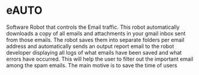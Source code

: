 # eAUTO
Software Robot that controls the Email  traffic. This robot automatically downloads a copy of all emails and attachments in your gmail inbox sent from those emails. The robot saves them into separate folders per email address and automatically sends an output report email to the robot developer displaying all logs of what emails have been saved and what errors have occurred.
This will help the user to filter out the important email among the spam emails. The main motive is to save the time of users 
